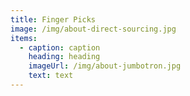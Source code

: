 ```yaml
---
title: Finger Picks
image: /img/about-direct-sourcing.jpg
items:
  - caption: caption
    heading: heading
    imageUrl: /img/about-jumbotron.jpg
    text: text
---
```


